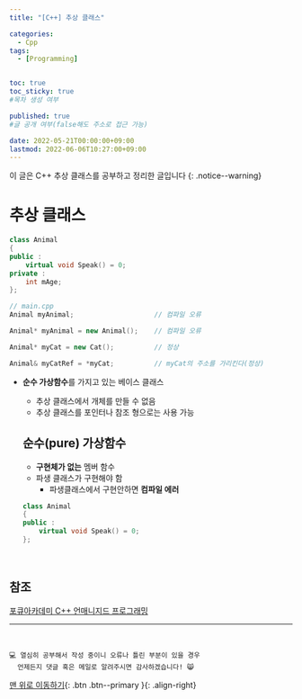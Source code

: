 ```yaml
---
title: "[C++] 추상 클래스" 

categories:
  - Cpp
tags:
  - [Programming]


toc: true
toc_sticky: true
#목차 생성 여부

published: true
#글 공개 여부(false해도 주소로 접근 가능)

date: 2022-05-21T00:00:00+09:00
lastmod: 2022-06-06T10:27:00+09:00
---
```


이 글은 C++ 추상 클래스를 공부하고 정리한 글입니다
{: .notice--warning}

# 추상 클래스

```cpp
class Animal
{
public :
    virtual void Speak() = 0;
private :
    int mAge;
};

// main.cpp
Animal myAnimal;                    // 컴파일 오류

Animal* myAnimal = new Animal();    // 컴파일 오류

Animal* myCat = new Cat();          // 정상

Animal& myCatRef = *myCat;          // myCat의 주소를 가리킨다(정상)
```

- **순수 가상함수**를 가지고 있는 베이스 클래스
  - 추상 클래스에서 개체를 만들 수 없음
  - 추상 클래스를 포인터나 참조 형으로는 사용 가능

  ## 순수(pure) 가상함수
  - **구현체가 없는** 멤버 함수
  - 파생 클래스가 구현해야 함
    - 파생클래스에서 구현안하면 **컴파일 에러**
  
  ```cpp
  class Animal
  {
  public :
      virtual void Speak() = 0;
  };
  ```

<br>

## 참조
[포큐아카데미 C++ 언매니지드 프로그래밍](https://pocu-ko.teachable.com/p/comp3200)

***
<br>

    💻 열심히 공부해서 작성 중이니 오류나 틀린 부분이 있을 경우 
      언제든지 댓글 혹은 메일로 알려주시면 감사하겠습니다! 😸

[맨 위로 이동하기](#){: .btn .btn--primary }{: .align-right}